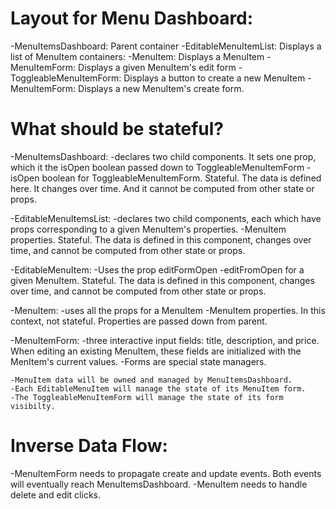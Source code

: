 # Layout for Menu Dashboard:
  -MenuItemsDashboard: Parent container
    -EditableMenuItemList: Displays a list of MenuItem containers:
      -MenuItem: Displays a MenuItem
      -MenuItemForm: Displays a given MenuItem's edit form
  -ToggleableMenuItemForm: Displays a button to create a new MenuItem
    -MenuItemForm: Displays a new MenuItem's create form.

# What should be stateful?
  -MenuItemsDashboard:
    -declares two child components. It sets one prop, which it the isOpen boolean passed down to ToggleableMenuItemForm
    -isOpen boolean for ToggleableMenuItemForm. Stateful. The data is defined here. It changes over time. And it cannot be computed from other state or props.

  -EditableMenuItemsList:
    -declares two child components, each which have props corresponding to a given MenuItem's properties.
    -MenuItem properties. Stateful. The data is defined in this component, changes over time, and cannot be computed from other state or props.

  -EditableMenuItem:
    -Uses the prop editFormOpen
    -editFromOpen for a given MenuItem. Stateful. The data is defined in this component, changes over time, and cannot be computed from other state or props.

  -MenuItem:
    -uses all the props for a MenuItem
    -MenuItem properties. In this context, not stateful. Properties are passed down from parent.

  -MenuItemForm:
    -three interactive input fields: title, description, and price. When editing an existing MenuItem, these fields are initialized with the MenItem's current values.
    -Forms are special state managers.


    -MenuItem data will be owned and managed by MenuItemsDashboard.
    -Each EditableMenuItem will manage the state of its MenuItem form.
    -The ToggleableMenuItemForm will manage the state of its form visibilty.

# Inverse Data Flow:
  -MenuItemForm needs to propagate create and update events. Both events will eventually reach MenuItemsDashboard.
  -MenuItem needs to handle delete and edit clicks.
